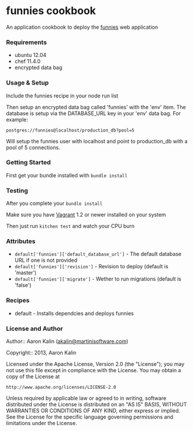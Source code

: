 funnies cookbook
================

An application cookbook to deploy the [funnies](https://github.com/martinisoft/funnies) web application

### Requirements

* ubuntu 12.04
* chef 11.4.0
* encrypted data bag

### Usage & Setup

Include the funnies recipe in your node run list

Then setup an encrypted data bag called 'funnies' with the 'env' item. The
database is setup via the DATABASE\_URL key in your 'env' data bag. For
example:

```
postgres://funnies@localhost/production_db?pool=5
```

Will setup the funnies user with localhost and point to production\_db
with a pool of 5 connections.

### Getting Started

First get your bundle installed with ```bundle install```

### Testing

After you complete your ```bundle install```

Make sure you have [Vagrant](http://www.vagrantup.com/) 1.2 or newer installed on your system

Then just run ```kitchen test``` and watch your CPU burn

### Attributes

* ```default['funnies']['default_database_url']``` - The default database URL if one is not provided
* ```default['funnies']['revision']``` - Revision to deploy (default is 'master')
* ```default['funnies']['migrate']``` - Wether to run migrations (default is 'false')

### Recipes

* default - Installs dependcies and deploys funnies

### License and Author

Author:: Aaron Kalin (<akalin@martinisoftware.com>)

Copyright:: 2013, Aaron Kalin

Licensed under the Apache License, Version 2.0 (the "License"); you may not
use this file except in compliance with the License. You may obtain a copy of
the License at

    http://www.apache.org/licenses/LICENSE-2.0

Unless required by applicable law or agreed to in writing, software
distributed under the License is distributed on an "AS IS" BASIS, WITHOUT
WARRANTIES OR CONDITIONS OF ANY KIND, either express or implied. See the
License for the specific language governing permissions and limitations under
the License.
